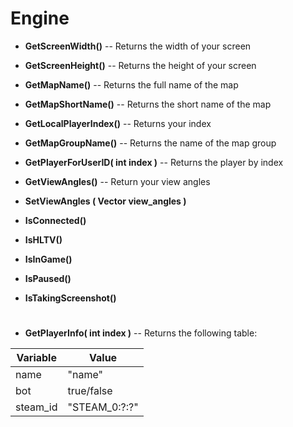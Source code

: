 # Engine
* **GetScreenWidth()** -- Returns the width of your screen

* **GetScreenHeight()** -- Returns the height of your screen

* **GetMapName()** -- Returns the full name of the map

* **GetMapShortName()** -- Returns the short name of the map

* **GetLocalPlayerIndex()** -- Returns your index

* **GetMapGroupName()** -- Returns the name of the map group

* **GetPlayerForUserID( int index )** -- Returns the player by index

* **GetViewAngles()** -- Return your view angles

* **SetViewAngles ( Vector view_angles )**
* **IsConnected()**
* **IsHLTV()**
* **IsInGame()**
* **IsPaused()**
* **IsTakingScreenshot()**

#
* **GetPlayerInfo( int index )** -- Returns the following table:

| Variable | Value |
| ------------- | ------------- |
| name          | "name"        |
| bot           | true/false    |
| steam_id	    | "STEAM_0:?:?" |
